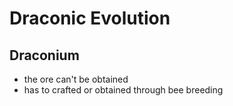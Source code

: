 # Draconic Evolution

## Draconium

- the ore can't be obtained
- has to crafted or obtained through bee breeding
